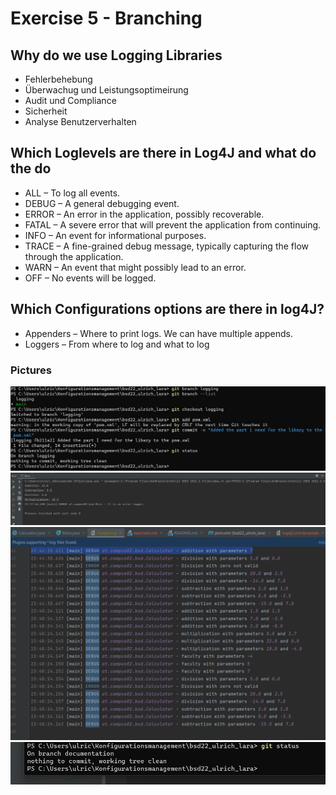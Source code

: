 # Exercise 5 - Branching

## Why do we use Logging Libraries
- Fehlerbehebung
- Überwachug und Leistungsoptimeirung
- Audit und Compliance
- Sicherheit
- Analyse Benutzerverhalten

## Which Loglevels are there in Log4J and what do the do 
- ALL – To log all events.
- DEBUG – A general debugging event.
- ERROR – An error in the application, possibly recoverable.
- FATAL – A severe error that will prevent the application from continuing.
- INFO – An event for informational purposes.
- TRACE – A fine-grained debug message, typically capturing the flow through the application.
- WARN – An event that might possibly lead to an error.
- OFF – No events will be logged.

## Which Configurations options are there in log4J?
- Appenders – Where to print logs. We can have multiple appends.
- Loggers – From where to log and what to log









### Pictures

![screenshot of git status](resources\images\ex5_1.png)
![screenshot of the Output of the logging library](resources\images\ex5_2.png)
![screenshot of the log file](resources\images\ex5_3.png)
![screenshot of the log file](resources\images\ex5_4.png)
